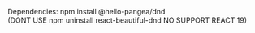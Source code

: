 Dependencies:
npm install @hello-pangea/dnd  
(DONT USE npm uninstall react-beautiful-dnd NO SUPPORT REACT 19)

